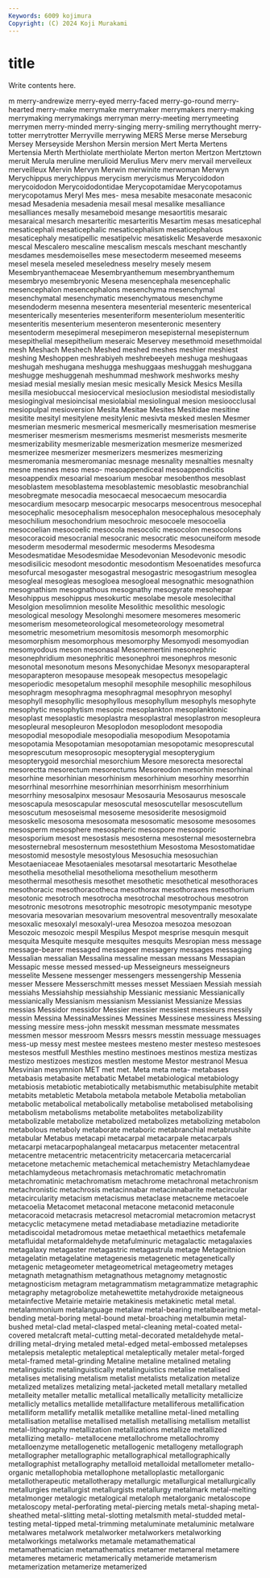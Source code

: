 ```yaml
---
Keywords: 6009 kojimura
Copyright: (C) 2024 Koji Murakami
---
```


# title

Write contents here.



m merry-andrewize merry-eyed merry-faced merry-go-round merry-hearted merry-make merrymake
merrymaker merrymakers merry-making merrymaking merrymakings merryman merry-meeting merrymeeting merrymen merry-minded
merry-singing merry-smiling merrythought merry-totter merrytrotter Merryville merrywing MERS Merse merse
Merseburg Mersey Merseyside Mershon Mersin mersion Mert Merta Mertens Mertensia
Merth Merthiolate merthiolate Merton merton Mertzon Mertztown meruit Merula meruline
merulioid Merulius Merv merv mervail merveileux merveilleux Mervin Mervyn Merwin
merwinite merwoman Merwyn Merychippus merychippus merycism merycismus Merycoidodon merycoidodon Merycoidodontidae
Merycopotamidae Merycopotamus merycopotamus Meryl Mes mes- mesa mesabite mesaconate mesaconic
mesad Mesadenia mesadenia mesail mesal mesalike mesalliance mesalliances mesally mesameboid
mesange mesaortitis mesaraic mesaraical mesarch mesarteritic mesarteritis Mesartim mesas mesaticephal
mesaticephali mesaticephalic mesaticephalism mesaticephalous mesaticephaly mesatipellic mesatipelvic mesatiskelic Mesaverde mesaxonic
mescal Mescalero mescaline mescalism mescals meschant meschantly mesdames mesdemoiselles mese
mesectoderm meseemed meseems mesel mesela meseled meseledness meselry mesely mesem
Mesembryanthemaceae Mesembryanthemum mesembryanthemum mesembryo mesembryonic Mesena mesencephala mesencephalic mesencephalon mesencephalons
mesenchyma mesenchymal mesenchymatal mesenchymatic mesenchymatous mesenchyme mesendoderm mesenna mesentera mesenterial
mesenteric mesenterical mesenterically mesenteries mesenteriform mesenteriolum mesenteritic mesenteritis mesenterium mesenteron
mesenteronic mesentery mesentoderm mesepimeral mesepimeron mesepisternal mesepisternum mesepithelial mesepithelium meseraic
Meservey mesethmoid mesethmoidal mesh Meshach Meshech Meshed meshed meshes meshier
meshiest meshing Meshoppen meshrabiyeh meshrebeeyeh meshuga meshugaas meshugah meshugana meshugga
meshuggaas meshuggah meshuggana meshugge meshuggenah meshummad meshwork meshworks meshy mesiad
mesial mesially mesian mesic mesically Mesick Mesics Mesilla mesilla mesiobuccal
mesiocervical mesioclusion mesiodistal mesiodistally mesiogingival mesioincisal mesiolabial mesiolingual mesion mesioocclusal
mesiopulpal mesioversion Mesita Mesitae Mesites Mesitidae mesitine mesitite mesityl mesitylene
mesitylenic mesivta mesked meslen Mesmer mesmerian mesmeric mesmerical mesmerically mesmerisation
mesmerise mesmeriser mesmerism mesmerisms mesmerist mesmerists mesmerite mesmerizability mesmerizable mesmerization
mesmerize mesmerized mesmerizee mesmerizer mesmerizers mesmerizes mesmerizing mesmeromania mesmeromaniac mesnage
mesnality mesnalties mesnalty mesne mesnes meso meso- mesoappendiceal mesoappendicitis mesoappendix
mesoarial mesoarium mesobar mesobenthos mesoblast mesoblastem mesoblastema mesoblastemic mesoblastic mesobranchial
mesobregmate mesocadia mesocaecal mesocaecum mesocardia mesocardium mesocarp mesocarpic mesocarps mesocentrous
mesocephal mesocephalic mesocephalism mesocephalon mesocephalous mesocephaly mesochilium mesochondrium mesochroic mesocoele
mesocoelia mesocoelian mesocoelic mesocola mesocolic mesocolon mesocolons mesocoracoid mesocranial mesocranic
mesocratic mesocuneiform mesode mesoderm mesodermal mesodermic mesoderms Mesodesma Mesodesmatidae Mesodesmidae
Mesodevonian Mesodevonic mesodic mesodisilicic mesodont mesodontic mesodontism Mesoenatides mesofurca mesofurcal
mesogaster mesogastral mesogastric mesogastrium mesoglea mesogleal mesogleas mesogloea mesogloeal mesognathic
mesognathion mesognathism mesognathous mesognathy mesogyrate mesohepar Mesohippus mesohippus mesokurtic mesolabe
mesole mesolecithal Mesolgion mesolimnion mesolite Mesolithic mesolithic mesologic mesological mesology
Mesolonghi mesomere mesomeres mesomeric mesomerism mesometeorological mesometeorology mesometral mesometric mesometrium
mesomitosis mesomorph mesomorphic mesomorphism mesomorphous mesomorphy Mesomyodi mesomyodian mesomyodous meson
mesonasal Mesonemertini mesonephric mesonephridium mesonephritic mesonephroi mesonephros mesonic mesonotal mesonotum
mesons Mesonychidae Mesonyx mesoparapteral mesoparapteron mesopause mesopeak mesopectus mesopelagic mesoperiodic
mesopetalum mesophil mesophile mesophilic mesophilous mesophragm mesophragma mesophragmal mesophryon mesophyl
mesophyll mesophyllic mesophyllous mesophyllum mesophyls mesophyte mesophytic mesophytism mesopic mesoplankton
mesoplanktonic mesoplast mesoplastic mesoplastra mesoplastral mesoplastron mesopleura mesopleural mesopleuron Mesoplodon
mesoplodont mesopodia mesopodial mesopodiale mesopodialia mesopodium Mesopotamia mesopotamia Mesopotamian mesopotamian
mesopotamic mesoprescutal mesoprescutum mesoprosopic mesopterygial mesopterygium mesopterygoid mesorchial mesorchium Mesore
mesorecta mesorectal mesorectta mesorectum mesorectums Mesoreodon mesorhin mesorhinal mesorhine mesorhinian
mesorhinism mesorhinium mesorhiny mesorrhin mesorrhinal mesorrhine mesorrhinian mesorrhinism mesorrhinium mesorrhiny
mesosalpinx mesosaur Mesosauria Mesosaurus mesoscale mesoscapula mesoscapular mesoscutal mesoscutellar mesoscutellum
mesoscutum mesoseismal mesoseme mesosiderite mesosigmoid mesoskelic mesosoma mesosomata mesosomatic mesosome
mesosomes mesosperm mesosphere mesospheric mesospore mesosporic mesosporium mesost mesostasis mesosterna
mesosternal mesosternebra mesosternebral mesosternum mesostethium Mesostoma Mesostomatidae mesostomid mesostyle mesostylous
Mesosuchia mesosuchian Mesotaeniaceae Mesotaeniales mesotarsal mesotartaric Mesothelae mesothelia mesothelial mesothelioma
mesothelium mesotherm mesothermal mesothesis mesothet mesothetic mesothetical mesothoraces mesothoracic mesothoracotheca
mesothorax mesothoraxes mesothorium mesotonic mesotroch mesotrocha mesotrochal mesotrochous mesotron mesotronic
mesotrons mesotrophic mesotropic mesotympanic mesotype mesovaria mesovarian mesovarium mesoventral mesoventrally
mesoxalate mesoxalic mesoxalyl mesoxalyl-urea Mesozoa mesozoa mesozoan Mesozoic mesozoic mespil
Mespilus Mespot mesprise mesquin mesquit mesquita Mesquite mesquite mesquites mesquits
Mesropian mess message message-bearer messaged messageer messagery messages messaging Messalian
messalian Messalina messaline messan messans Messapian Messapic messe messed messed-up
Messeigneurs messeigneurs messelite Messene messenger messengers messengership Messenia messer Messere
Messerschmitt messes messet Messiaen Messiah messiah messiahs Messiahship messiahship Messianic
messianic Messianically messianically Messianism messianism Messianist Messianize Messias messias Messidor
messidor Messier messier messiest messieurs messily messin Messina MessinaMessines Messines
Messinese messiness Messing messing messire mess-john messkit messman messmate messmates
messmen messor messroom Messrs messrs messtin messuage messuages mess-up messy
mest mestee mestees mesteno mester mesteso mestesoes mestesos mestfull Mesthles
mestino mestinoes mestinos mestiza mestizas mestizo mestizoes mestizos mestlen mestome
Mestor mestranol Mesua Mesvinian mesymnion MET met met. Meta meta
meta- metabases metabasis metabasite metabatic Metabel metabiological metabiology metabiosis metabiotic
metabiotically metabismuthic metabisulphite metabit metabits metabletic Metabola metabola metabole Metabolia
metabolian metabolic metabolical metabolically metabolise metabolised metabolising metabolism metabolisms metabolite
metabolites metabolizability metabolizable metabolize metabolized metabolizes metabolizing metabolon metabolous metaboly
metaborate metaboric metabranchial metabrushite metabular Metabus metacapi metacarpal metacarpale metacarpals
metacarpi metacarpophalangeal metacarpus metacenter metacentral metacentre metacentric metacentricity metacercaria metacercarial
metacetone metachemic metachemical metachemistry Metachlamydeae metachlamydeous metachromasis metachromatic metachromatin metachromatinic
metachromatism metachrome metachronal metachronism metachronistic metachrosis metacinnabar metacinnabarite metacircular metacircularity
metacism metacismus metaclase metacneme metacoele metacoelia Metacomet metaconal metacone metaconid
metaconule metacoracoid metacrasis metacresol metacromial metacromion metacryst metacyclic metacymene metad
metadiabase metadiazine metadiorite metadiscoidal metadromous metae metaethical metaethics metafemale metafluidal
metaformaldehyde metafulminuric metagalactic metagalaxies metagalaxy metagaster metagastric metagastrula metage Metageitnion
metagelatin metagelatine metagenesis metagenetic metagenetically metagenic metageometer metageometrical metageometry metages
metagnath metagnathism metagnathous metagnomy metagnostic metagnosticism metagram metagrammatism metagrammatize metagraphic
metagraphy metagrobolize metahewettite metahydroxide metaigneous metainfective Metairie metairie metakinesis metakinetic
metal metal. metalammonium metalanguage metalaw metal-bearing metalbearing metal-bending metal-boring metal-bound
metal-broaching metalbumin metal-bushed metal-clad metal-clasped metal-cleaning metal-coated metal-covered metalcraft metal-cutting
metal-decorated metaldehyde metal-drilling metal-drying metaled metal-edged metal-embossed metalepses metalepsis metaleptic
metaleptical metaleptically metaler metal-forged metal-framed metal-grinding Metaline metaline metalined metaling
metalinguistic metalinguistically metalinguistics metalise metalised metalises metalising metalism metalist metalists
metalization metalize metalized metalizes metalizing metal-jacketed metall metallary metalled metalleity
metaller metallic metallical metallically metallicity metallicize metallicly metallics metallide metallifacture
metalliferous metallification metalliform metallify metallik metallike metalline metal-lined metalling metallisation
metallise metallised metallish metallising metallism metallist metal-lithography metallization metallizations metallize
metallized metallizing metallo- metallocene metallochrome metallochromy metalloenzyme metallogenetic metallogenic metallogeny
metallograph metallographer metallographic metallographical metallographically metallographist metallography metalloid metalloidal metallometer
metallo-organic metallophobia metallophone metalloplastic metallorganic metallotherapeutic metallotherapy metallurgic metallurgical metallurgically
metallurgies metallurgist metallurgists metallurgy metalmark metal-melting metalmonger metalogic metalogical metaloph
metalorganic metaloscope metaloscopy metal-perforating metal-piercing metals metal-shaping metal-sheathed metal-slitting metal-slotting
metalsmith metal-studded metal-testing metal-tipped metal-trimming metaluminate metaluminic metalware metalwares metalwork
metalworker metalworkers metalworking metalworkings metalworks metamale metamathematical metamathematician metamathematics metamer
metameral metamere metameres metameric metamerically metameride metamerism metamerization metamerize metamerized

